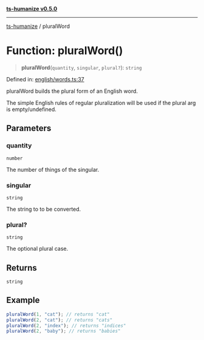 [**ts-humanize v0.5.0**](../README.md)

***

[ts-humanize](../README.md) / pluralWord

# Function: pluralWord()

> **pluralWord**(`quantity`, `singular`, `plural?`): `string`

Defined in: [english/words.ts:37](https://github.com/Shiv-SB/ts-humanize/blob/07d80aa56dc5c566d6991c06aec6c42de581579d/src/english/words.ts#L37)

pluralWord builds the plural form of an English word.

The simple English rules of regular pluralization will be used
if the plural arg is empty/undefined.

## Parameters

### quantity

`number`

The number of things of the singular.

### singular

`string`

The string to to be converted.

### plural?

`string`

The optional plural case.

## Returns

`string`

## Example

```ts
pluralWord(1, "cat"); // returns "cat"
pluralWord(2, "cat"); // returns "cats"
pluralWord(2, "index"); // returns "indices"
pluralWord(2, "baby"); // returns "babies"
```

